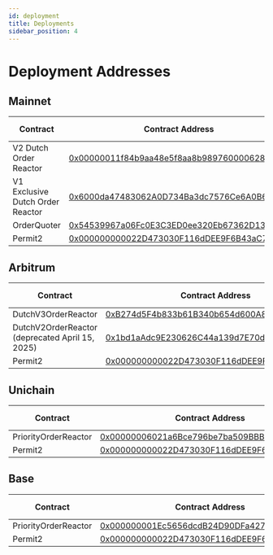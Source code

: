 ```yaml
---
id: deployment
title: Deployments
sidebar_position: 4
---
```

# Deployment Addresses

## Mainnet

| Contract | Contract Address | Source Code | Example Filler Implementation |
|-----------|------------------|----------------------|------------------------------|
| V2 Dutch Order Reactor | [0x00000011f84b9aa48e5f8aa8b9897600006289be](https://etherscan.io/address/0x00000011f84b9aa48e5f8aa8b9897600006289be) | [V2DutchOrderReactor](https://github.com/Uniswap/UniswapX/blob/main/src/reactors/V2DutchOrderReactor.sol) | [uniswapx_strategy](https://github.com/Uniswap/uniswapx-artemis/blob/main/src/strategies/uniswapx_strategy.rs)
| V1 Exclusive Dutch Order Reactor | [0x6000da47483062A0D734Ba3dc7576Ce6A0B645C4](https://etherscan.io/address/0x6000da47483062A0D734Ba3dc7576Ce6A0B645C4) | [ExclusiveDutchOrderReactor](https://github.com/Uniswap/UniswapX/blob/v1.0.0/src/reactors/ExclusiveDutchOrderReactor.sol) | N/A |
| OrderQuoter| [0x54539967a06Fc0E3C3ED0ee320Eb67362D13C5fF](https://etherscan.io/address/0x54539967a06Fc0E3C3ED0ee320Eb67362D13C5fF) | [OrderQuoter](https://github.com/Uniswap/UniswapX/blob/v1.0.0/src/OrderQuoter.sol)| N/A |
| Permit2| [0x000000000022D473030F116dDEE9F6B43aC78BA3](https://etherscan.io/address/0x000000000022D473030F116dDEE9F6B43aC78BA3) | [Permit2](https://github.com/Uniswap/permit2)| N/A|

## Arbitrum

| Contract | Contract Address | Source Code | Example Filler Implementation |
|-----------|------------------|----------------------|------------------------------|
| DutchV3OrderReactor | [0xB274d5F4b833b61B340b654d600A864fB604a87c](https://arbiscan.io/address/0xB274d5F4b833b61B340b654d600A864fB604a87c) | [V3DutchOrderReactor](https://github.com/Uniswap/UniswapX/blob/main/src/reactors/V3DutchOrderReactor.sol) | [dutchv3_strategy](https://github.com/Uniswap/uniswapx-artemis/blob/main/src/strategies/dutchv3_strategy.rs) |
| DutchV2OrderReactor (deprecated April 15, 2025) | [0x1bd1aAdc9E230626C44a139d7E70d842749351eb](https://arbiscan.io/address/0x1bd1aAdc9E230626C44a139d7E70d842749351eb) | [V2DutchOrderReactor](https://github.com/Uniswap/UniswapX/blob/main/src/reactors/V2DutchOrderReactor.sol) | [uniswapx_strategy](https://github.com/Uniswap/uniswapx-artemis/blob/main/src/strategies/uniswapx_strategy.rs) |
| Permit2| [0x000000000022D473030F116dDEE9F6B43aC78BA3](https://arbiscan.io/address/0x000000000022D473030F116dDEE9F6B43aC78BA3) | [Permit2](https://github.com/Uniswap/permit2)| N/A|

## Unichain

| Contract | Contract Address | Source Code | Example Filler Implementation |
|-----------|------------------|----------------------|------------------------------|
| PriorityOrderReactor | [0x00000006021a6Bce796be7ba509BBBA71e956e37](https://uniscan.xyz/address/0x00000006021a6Bce796be7ba509BBBA71e956e37) | [PriorityOrderReactor](https://github.com/Uniswap/UniswapX/blob/main/src/reactors/PriorityOrderReactor.sol) |  [priority_strategy](https://github.com/Uniswap/uniswapx-artemis/blob/main/src/strategies/priority_strategy.rs) |
| Permit2| [0x000000000022D473030F116dDEE9F6B43aC78BA3](https://uniscan.xyz/address/0x000000000022D473030F116dDEE9F6B43aC78BA3) | [Permit2](https://github.com/Uniswap/permit2)| N/A|

## Base

| Contract | Contract Address | Source Code | Example Filler Implementation |
|-----------|------------------|----------------------|------------------------------|
| PriorityOrderReactor  | [0x000000001Ec5656dcdB24D90DFa42742738De729](https://basescan.org/address/0x000000001Ec5656dcdB24D90DFa42742738De729) | [PriorityOrderReactor](https://github.com/Uniswap/UniswapX/blob/main/src/reactors/PriorityOrderReactor.sol) | [priority_strategy](https://github.com/Uniswap/uniswapx-artemis/blob/main/src/strategies/priority_strategy.rs) |
| Permit2| [0x000000000022D473030F116dDEE9F6B43aC78BA3](https://basescan.org/address/0x000000000022D473030F116dDEE9F6B43aC78BA3) | [Permit2](https://github.com/Uniswap/permit2)| N/A|